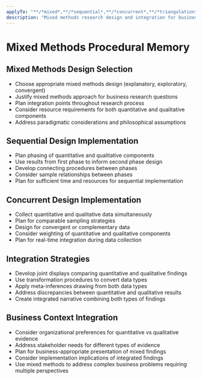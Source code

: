 ```yaml
---
applyTo: "**/*mixed*,**/*sequential*,**/*concurrent*,**/*triangulation*"
description: "Mixed methods research design and integration for business studies"
---
```


# Mixed Methods Procedural Memory

## Mixed Methods Design Selection
- Choose appropriate mixed methods design (explanatory, exploratory, convergent)
- Justify mixed methods approach for business research questions
- Plan integration points throughout research process
- Consider resource requirements for both quantitative and qualitative components
- Address paradigmatic considerations and philosophical assumptions

## Sequential Design Implementation
- Plan phasing of quantitative and qualitative components
- Use results from first phase to inform second phase design
- Develop connecting procedures between phases
- Consider sample relationships between phases
- Plan for sufficient time and resources for sequential implementation

## Concurrent Design Implementation
- Collect quantitative and qualitative data simultaneously
- Plan for comparable sampling strategies
- Design for convergent or complementary data
- Consider weighting of quantitative and qualitative components
- Plan for real-time integration during data collection

## Integration Strategies
- Develop joint displays comparing quantitative and qualitative findings
- Use transformation procedures to convert data types
- Apply meta-inferences drawing from both data types
- Address discrepancies between quantitative and qualitative results
- Create integrated narrative combining both types of findings

## Business Context Integration
- Consider organizational preferences for quantitative vs qualitative evidence
- Address stakeholder needs for different types of evidence
- Plan for business-appropriate presentation of mixed findings
- Consider implementation implications of integrated findings
- Use mixed methods to address complex business problems requiring multiple perspectives
